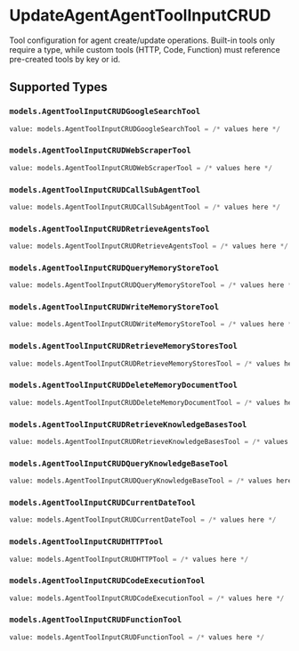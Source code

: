 # UpdateAgentAgentToolInputCRUD

Tool configuration for agent create/update operations. Built-in tools only require a type, while custom tools (HTTP, Code, Function) must reference pre-created tools by key or id.


## Supported Types

### `models.AgentToolInputCRUDGoogleSearchTool`

```python
value: models.AgentToolInputCRUDGoogleSearchTool = /* values here */
```

### `models.AgentToolInputCRUDWebScraperTool`

```python
value: models.AgentToolInputCRUDWebScraperTool = /* values here */
```

### `models.AgentToolInputCRUDCallSubAgentTool`

```python
value: models.AgentToolInputCRUDCallSubAgentTool = /* values here */
```

### `models.AgentToolInputCRUDRetrieveAgentsTool`

```python
value: models.AgentToolInputCRUDRetrieveAgentsTool = /* values here */
```

### `models.AgentToolInputCRUDQueryMemoryStoreTool`

```python
value: models.AgentToolInputCRUDQueryMemoryStoreTool = /* values here */
```

### `models.AgentToolInputCRUDWriteMemoryStoreTool`

```python
value: models.AgentToolInputCRUDWriteMemoryStoreTool = /* values here */
```

### `models.AgentToolInputCRUDRetrieveMemoryStoresTool`

```python
value: models.AgentToolInputCRUDRetrieveMemoryStoresTool = /* values here */
```

### `models.AgentToolInputCRUDDeleteMemoryDocumentTool`

```python
value: models.AgentToolInputCRUDDeleteMemoryDocumentTool = /* values here */
```

### `models.AgentToolInputCRUDRetrieveKnowledgeBasesTool`

```python
value: models.AgentToolInputCRUDRetrieveKnowledgeBasesTool = /* values here */
```

### `models.AgentToolInputCRUDQueryKnowledgeBaseTool`

```python
value: models.AgentToolInputCRUDQueryKnowledgeBaseTool = /* values here */
```

### `models.AgentToolInputCRUDCurrentDateTool`

```python
value: models.AgentToolInputCRUDCurrentDateTool = /* values here */
```

### `models.AgentToolInputCRUDHTTPTool`

```python
value: models.AgentToolInputCRUDHTTPTool = /* values here */
```

### `models.AgentToolInputCRUDCodeExecutionTool`

```python
value: models.AgentToolInputCRUDCodeExecutionTool = /* values here */
```

### `models.AgentToolInputCRUDFunctionTool`

```python
value: models.AgentToolInputCRUDFunctionTool = /* values here */
```

